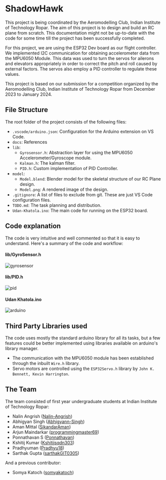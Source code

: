 # ShadowHawk
This project is being coordinated by the Aeromodelling Club, Indian Institute of Technology Ropar. The aim of this project is to design and build an RC plane from scratch. This documentation might not be up-to-date with the code for some time till the project has been successfully completed.

For this project, we are using the ESP32 Dev board as our flight controller. We implemented I2C communication for obtaining accelerometer data from the MPU6050 Module. This data was used to turn the servos for ailerons and elevators appropriately in order to correct the pitch and roll caused by external factors. The servos also employ a PID controller to regulate these values.  

This project is based on our submission for a competition organized by the Aeromodelling Club, Indian Institute of Technology Ropar from December 2023 to January 2024.

## File Structure
The root folder of the project consists of the following files:
- `.vscode/arduino.json`: Configuration for the Arduino extension on VS Code.
- `docs`: References
- `lib`:
  - `Gyrosensor.h`: Abstraction layer for using the MPU6050 Accelerometer/Gyroscope module.
  - `Kalman.h`: The kalman filter.
  - `PID.h`: Custom implementation of PID Controller.
- `model`:
  - `Model.blend`: Blender model for the skeletal structure of our RC Plane design.
  - `Model.png`: A rendered image of the design.
- `.gitignore`: A list of files to exclude from git. These are just VS Code configuration files.
- `TODO.md`: The task planning and distribution.
- `Udan-Khatola.ino`: The main code for running on the ESP32 board.

## Code explanation
The code is very intuitive and well commented so that it is easy to understand. Here's a summary of the code and workflow:
#### lib/GyroSensor.h
![gyrosensor](https://github.com/Nalin-Angrish/Udan-Khatola/assets/54469875/b97d3513-9059-40fa-8a93-c0c6339b286e)
#### lib/PID.h
![pid](https://github.com/Nalin-Angrish/Udan-Khatola/assets/54469875/7f5af4f1-6dc9-444a-804e-a2a3cd98af0b)
#### Udan Khatola.ino
![arduino](https://github.com/Nalin-Angrish/Udan-Khatola/assets/54469875/c81448eb-c0b9-4d79-a6ec-cf4cec96f3c6)

## Third Party Libraries used
The code uses mostly the standard arduino library for all its tasks, but a few features could be better implemented using libraries available on arduino's library manager.
- The communication with the MPU6050 module has been established through the inbuilt `Wire.h` library.
- Servo motors are controlled using the `ESP32Servo.h` library by `John K. Bennett, Kevin Harrington`.
  
## The Team
The team consisted of first year undergraduate students at Indian Institute of Technology Ropar:
- Nalin Angrish ([Nalin-Angrish](https://github.com/Nalin-Angrish))
- Abhigyan Singh ([Abhigyann-Singh](https://github.com/Abhigyann-Singh))
- Aman Mittal ([SikandarAman](https://github.com/SikandarAman))
- Arjun Maindarkar ([programmingmaster69](https://github.com/programmingmaster69))
- Ponnathavan S ([Ponnathavan](https://github.com/Ponnathavan))
- Kshitij Kumar ([Kshitijsqdn303](https://github.com/Kshitijsqdn303))  
- Pradhyuman ([Pradhyu18](https://github.com/Pradhyu18))  
- Sarthak Gupta ([sarthakGIT0305](https://github.com/sarthakGIT0305))  

And a previous contributor:
- Somya Katoch ([somyakatoch](https://github.com/somyakatoch))
